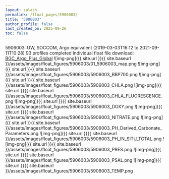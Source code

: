 ```yaml
---
layout: splash
permalink: /float_pages/5906003/
title: "5906003"
author_profile: false
last_created_on: 2025-09-26
toc: false
---
```

 
5906003: UW, SOCCOM, Argo equivalent (2019-03-03T16:12 to 2021-09-11T10:28)
93 profiles completed
Individual float file download: [BGC_Argo_Plus_Global](https://ftp.soest.hawaii.edu/bgc_argo_plus/Individual_Floats/outliers_removed/5906003_Sprof_processed.nc)
![img-png]({{ site.url }}{{ site.baseurl }}/assets/images/float_figures/5906003/01_5906003_map.png
![img-png]({{ site.url }}{{ site.baseurl }}/assets/images/float_figures/5906003/5906003_BBP700.png
![img-png]({{ site.url }}{{ site.baseurl }}/assets/images/float_figures/5906003/5906003_CHLA.png
![img-png]({{ site.url }}{{ site.baseurl }}/assets/images/float_figures/5906003/5906003_CHLA_FLUORESCENCE.png
![img-png]({{ site.url }}{{ site.baseurl }}/assets/images/float_figures/5906003/5906003_DOXY.png
![img-png]({{ site.url }}{{ site.baseurl }}/assets/images/float_figures/5906003/5906003_NITRATE.png
![img-png]({{ site.url }}{{ site.baseurl }}/assets/images/float_figures/5906003/5906003_PH_Derived_Carbonate_Parameters.png
![img-png]({{ site.url }}{{ site.baseurl }}/assets/images/float_figures/5906003/5906003_PH_IN_SITU_TOTAL.png
![img-png]({{ site.url }}{{ site.baseurl }}/assets/images/float_figures/5906003/5906003_PRES.png
![img-png]({{ site.url }}{{ site.baseurl }}/assets/images/float_figures/5906003/5906003_PSAL.png
![img-png]({{ site.url }}{{ site.baseurl }}/assets/images/float_figures/5906003/5906003_TEMP.png
